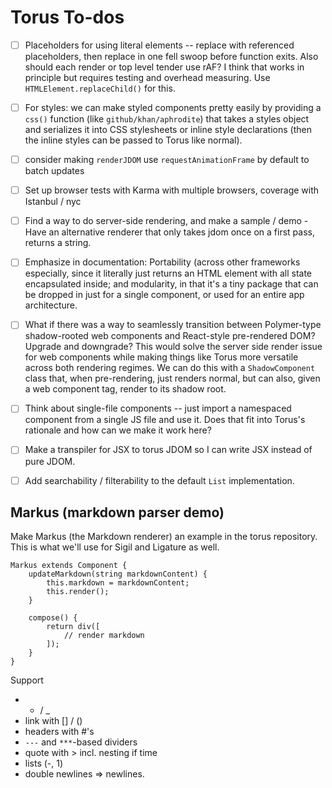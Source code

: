 # Torus To-dos

- [ ] Placeholders for using literal elements -- replace with referenced placeholders, then replace in one fell swoop before function exits. Also should each render or top level tender use rAF? I think that works in principle but requires testing and overhead measuring. Use `HTMLElement.replaceChild()` for this.

- [ ] For styles: we can make styled components pretty easily by providing a `css()` function (like `github/khan/aphrodite`) that takes a styles object and serializes it into CSS stylesheets or inline style declarations (then the inline styles can be passed to Torus like normal).

- [ ] consider making `renderJDOM` use `requestAnimationFrame` by default to batch updates

- [ ] Set up browser tests with Karma with multiple browsers, coverage with Istanbul / nyc

- [ ] Find a way to do server-side rendering, and make a sample / demo - Have an alternative renderer that only takes jdom once on a first pass, returns a string.

- [ ] Emphasize in documentation: Portability (across other frameworks especially, since it literally just returns an HTML element with all state encapsulated inside; and modularity, in that it's a tiny package that can be dropped in just for a single component, or used for an entire app architecture.

- [ ] What if there was a way to seamlessly transition between Polymer-type shadow-rooted web components and React-style pre-rendered DOM? Upgrade and downgrade? This would solve the server side render issue for web components while making things like Torus more versatile across both rendering regimes. We can do this with a `ShadowComponent` class that, when pre-rendering, just renders normal, but can also, given a web component tag, render to its shadow root.

- [ ] Think about single-file components -- just import a namespaced component from a single JS file and use it. Does that fit into Torus's rationale and how can we make it work here?

- [ ] Make a transpiler for JSX to torus JDOM so I can write JSX instead of pure JDOM.

- [ ] Add searchability / filterability to the default `List` implementation.

## Markus (markdown parser demo)

Make Markus (the Markdown renderer) an example in the torus repository. This is what we'll use for Sigil and Ligature as well.

```
Markus extends Component {
    updateMarkdown(string markdownContent) {
        this.markdown = markdownContent;
        this.render();
    }

    compose() {
        return div([
            // render markdown
        ]);
    }
}
```

Support
- * / _
- link with [] / ()
- headers with #'s
- `---` and `***`-based dividers
- quote with > incl. nesting if time
- lists (-, 1)
- double newlines => newlines.

